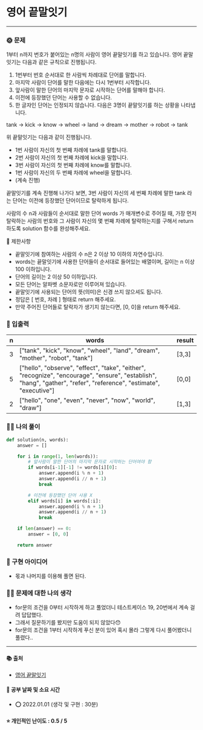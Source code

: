 # 영어 끝말잇기

-----
### 🌞 문제
1부터 n까지 번호가 붙어있는 n명의 사람이 영어 끝말잇기를 하고 있습니다. 영어 끝말잇기는 다음과 같은 규칙으로 진행됩니다.
1. 1번부터 번호 순서대로 한 사람씩 차례대로 단어를 말합니다.
2. 마지막 사람이 단어를 말한 다음에는 다시 1번부터 시작합니다.
3. 앞사람이 말한 단어의 마지막 문자로 시작하는 단어를 말해야 합니다.
4. 이전에 등장했던 단어는 사용할 수 없습니다.
5. 한 글자인 단어는 인정되지 않습니다.
다음은 3명이 끝말잇기를 하는 상황을 나타냅니다.

tank → kick → know → wheel → land → dream → mother → robot → tank

위 끝말잇기는 다음과 같이 진행됩니다.
- 1번 사람이 자신의 첫 번째 차례에 tank를 말합니다.
- 2번 사람이 자신의 첫 번째 차례에 kick을 말합니다.
- 3번 사람이 자신의 첫 번째 차례에 know를 말합니다.
- 1번 사람이 자신의 두 번째 차례에 wheel을 말합니다.
- (계속 진행)

끝말잇기를 계속 진행해 나가다 보면, 3번 사람이 자신의 세 번째 차례에 말한 tank 라는 단어는 이전에 등장했던 단어이므로 탈락하게 됩니다.

사람의 수 n과 사람들이 순서대로 말한 단어 words 가 매개변수로 주어질 때, 가장 먼저 탈락하는 사람의 번호와 그 사람이 자신의 몇 번째 차례에 탈락하는지를 구해서 return 하도록 solution 함수를 완성해주세요.

📌 제한사항  
- 끝말잇기에 참여하는 사람의 수 n은 2 이상 10 이하의 자연수입니다.
- words는 끝말잇기에 사용한 단어들이 순서대로 들어있는 배열이며, 길이는 n 이상 100 이하입니다.
- 단어의 길이는 2 이상 50 이하입니다.
- 모든 단어는 알파벳 소문자로만 이루어져 있습니다.
- 끝말잇기에 사용되는 단어의 뜻(의미)은 신경 쓰지 않으셔도 됩니다.
- 정답은 [ 번호, 차례 ] 형태로 return 해주세요.
- 만약 주어진 단어들로 탈락자가 생기지 않는다면, [0, 0]을 return 해주세요.

### 📝 입출력
|n|words|result|
|---|---|---|
|3|["tank", "kick", "know", "wheel", "land", "dream", "mother", "robot", "tank"]|[3,3]|
|5|["hello", "observe", "effect", "take", "either", "recognize", "encourage", "ensure", "establish", "hang", "gather", "refer", "reference", "estimate", "executive"]|[0,0]|
|2|["hello", "one", "even", "never", "now", "world", "draw"]|[1,3]|

### 👩‍💻 나의 풀이
```python
def solution(n, words):
    answer = []

    for i in range(1, len(words)):
        # 앞사람이 말한 단어의 마지막 문자로 시작하는 단어여야 함
        if words[i-1][-1] != words[i][0]:
            answer.append(i % n + 1)
            answer.append(i // n + 1)
            break

        # 이전에 등장했던 단어 사용 X
        elif words[i] in words[:i]:
            answer.append(i % n + 1)
            answer.append(i // n + 1)
            break

    if len(answer) == 0:
        answer = [0, 0]

    return answer
 ```

### 🔑 구현 아이디어
- 몫과 나머지를 이용해 풀면 된다.
  
### 🙋‍♀ 문제에 대한 나의 생각
- for문의 조건을 0부터 시작하게 하고 풀었더니 테스트케이스 19, 20번에서 계속 걸려 답답했다.
- 그래서 질문하기를 봤지만 도움이 되지 않았다😯
- for문의 조건을 1부터 시작하게 푸신 분이 있어 혹시 몰라 그렇게 다시 풀어봤더니 풀렸다..

-------------
#### 📚 출처
- [영어 끝말잇기](https://programmers.co.kr/learn/courses/30/lessons/12981)
#### 📅 공부 날짜 및 소요 시간
- ⭕ 2022.01.01 (생각 및 구현 : 30분)  
#### ⭐ 개인적인 난이도 : 0.5 / 5
